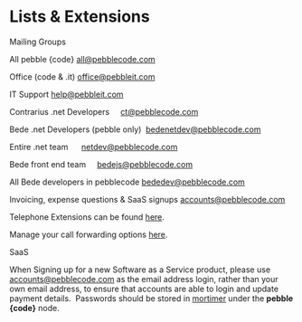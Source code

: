# Lists & Extensions

Mailing Groups

 All pebble {code} [all@pebblecode.com](mailto:all@pebblecode.com)

 Office (code & .it) [office@pebbleit.com](mailto:office@pebbleit.com)

 IT Support help@pebbleit.com

 Contrarius .net Developers     ct@pebblecode.com 

 Bede .net Developers (pebble only)  bedenetdev@pebblecode.com 

 Entire .net team      netdev@pebblecode.com         

 Bede front end team     bedejs@pebblecode.com 

 All Bede developers in pebblecode bededev@pebblecode.com         

 Invoicing, expense questions & SaaS signups accounts@pebblecode.com  

Telephone Extensions can be found [here](https://docs.google.com/a/pebblecode.com/document/d/1DHdN4gV_wtzHXypnMvtUp9jibTqDs0iXVH6bhbu5_3c/edit#heading=h.1sru2uz3703b).

Manage your call forwarding options [here](http://www.google.com/url?q=http%3A%2F%2Fvoip.pebbleit.com%2Fmyphone%2Flogin%2F&sa=D&sntz=1&usg=AFrqEzcI2rQReLspraxxe5cuz1U0Xeg4_A).

SaaS

When Signing up for a new Software as a Service product, please use accounts@pebblecode.com as the email address login, rather than your own email address, to ensure that accounts are able to login and update payment details.  Passwords should be stored in [mortimer](https://www.google.com/url?q=https%3A%2F%2Fmortimer.apu.pebblecode.net%2F&sa=D&sntz=1&usg=AFrqEzePHMPSC6YGOIGOU5f9YSzavTn14A) under the **pebble {code}** node.
